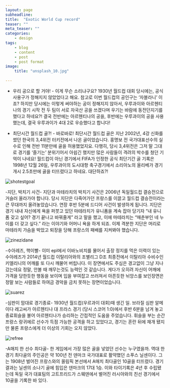 ```yaml
---
layout: page
subheadline: 
title:  "Exotic World Cup record"
teaser: ""
meta_teaser: ""
categories:
    - design
tags:
    - blog
    - content
    - post
    - post format
image:
    title: "unsplash_10.jpg"
   
---
```

- 우리 공으로 할 거야! -
이게 무슨 소리냐구요? 1930년 월드컵 대회 당시에는, 공식 사용구가 정해지지 않았었다고 해요. 참고로 이번 월드컵의 공인구는 ‘자블라니’ 이죠?
하지만 당시에는 이렇게 써야하는 공이 정해지지 않아서, 우루과이와 아르헨티나의 경기 시작 전 두 팀이 서로 자국산 공을 쓰겠다며 우기는 바람에 동전던지기를 했다고 하네요?! 결국 전반에는 아르헨티나의 공을, 후반에는 우루과이의 공을 사용했는데, 결국 우루과이가 4대 2로 우승했다고 합니다!


- 최단시간 월드컵 골?! -
바로바로! 최단시간 월드컵 골은 지난 2002년, 4강 신화를 썼던 한국의 3,4위전 터키전에서 나온 골이었습니다.
홍명보 전 국가대표선수의 실수로 인해 전반 11분만에 골을 허용했었지요. 다행히, 당시 3,4위전은 그저 말 그대로 경기를 ‘즐기는’ 분위기어서 아쉽긴 했지만
많은 사람들이 격려의 박수를 쳤던 기억이 나네요! 월드컵이 아닌 경기에서 FIFA가 인정한 공식 최단기간 골 기록은 1998년 12월 26일, 우루과이의 도시대항 축구경기에서 소리아노의 올리베가 경기 개시 2.5초만에 골을 터뜨렸다고 하네요. 대단하죠?!

![shotestgoal](http://www.segye.com/content/image/2014/06/08/20140608001156_0.jpg)


-지단, 박치기 사건-
지단과 마테라치의 박치기 사건은 2006년 독일월드컵 결승전으로 거슬러 올라가야 합니다. 당시 지단은 다죽어가던 프랑스를 이끌고 월드컵 결승전이라는 큰 무대까지 올려놓았습니다. 
연장 후반 5분에 드디어 사건이 발생하게 됩니다. 지단은 경기 내내 자신에게 욕을 퍼붓고 있던 마테라치가 유니폼을 계속 잡아 당기자 “내 유니폼 갖고 싶어? 경기 끝나고 바꿔줄게” 라고 말을 했고, 이에 마테라치는 “매춘부인 네 누이를 더 갖고 싶다.” 라는 이야기와 어머니 욕을 하게 되죠. 이제 격분한 지단은 머리로 마테라치 가슴을 박았고 퇴장을 당해 프랑스의 패배를 지켜봐야 했습니다.

![zinezidane](http://cfile10.uf.tistory.com/image/174C821B4CD3D590067D55)



-수아레즈, 핵이빨-
이미 epl에서 이바노비치를 물어서 출장 정지를 먹은 이력이 있는 수아레즈가 2014년 월드컵 이탈리아와의 조별리그 D조 최종전에서 이탈리아 수비수인 키엘리니의 어깨를 또 다시 깨물어 버립니다. 이 장면에서도 주심은 경고없이 그냥 지나갔는데요 정말, 안볼 때 깨무는것도 능력인 것 같습니다. 게다가 오히려 자신이 어깨에 가격을 당한듯한 행동을 보이며 입을 부여잡고 쓰러져서 아픈듯한 뉘앙스를 보인장면은 정말 보는 사람들로 하여금 경악을 금치 못하는 장면이었습니다.

![suarez](http://cphoto.asiae.co.kr/listimglink/6/2014062610424828407_2.jpg)



-심판이 맘대로 경기종료-
1930년 월드컵(우르과이 대회)때 생긴 일. 브라질 심판 알메이다 레고씨가 아르헨티나 대 프라스 경기 (당시 스코어 1:0)에서 후반 6분을 남겨 놓고 종료휘슬을 불어 아르헨티나가 승리하는 간접적인 도움을 주었습니다. 휘슬을 부는 순간 프랑스 랑귀에르 선수가 득점 가능한 공격을 하고 있었다고, 경기는 혼란 뒤에 재개 됐지만 물론 프랑스에게 더 이상의 기회는 오지 않았다.

![refree](http://cfile29.uf.tistory.com/image/194D6E3E4F0D60FA04A018)


-A매치 한 선수 최다골-
한 게임에서 가장 많은 골을 넣었던 선수는 누구였을까. 역대 한경기 최다골의 주인공은 약 100년 전 덴마크 국가대표로 활약했던 소푸스 닐센이다. 그는 1908년 벌어진 프랑스와의 올림픽 본선에서 A매치 최다골인 10골을 터뜨렸다. 경기 결과는 닐센의 소나기 골에 힘입은 덴마크의 17대 1승. 이와 타이기록은 4년 후 수립됐는데 독일 국가 대표팀의 고트프리드가 스웨덴에서 벌어진 러시아와의 친선 경기에서 10골을 기록한 바 있다.
